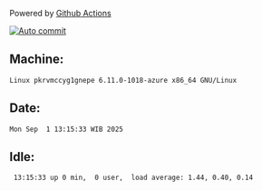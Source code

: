 Powered by [Github Actions](https://github.com/features/actions)

[![Auto commit](https://github.com/hiage/workstation/workflows/Auto%20commit/badge.svg)](https://github.com/hiage/workstation/actions?query=workflow%3A%22Auto+commit%22)

## Machine:
```
Linux pkrvmccyg1gnepe 6.11.0-1018-azure x86_64 GNU/Linux
```
## Date:
```
Mon Sep  1 13:15:33 WIB 2025
```
## Idle:
```
 13:15:33 up 0 min,  0 user,  load average: 1.44, 0.40, 0.14
```

